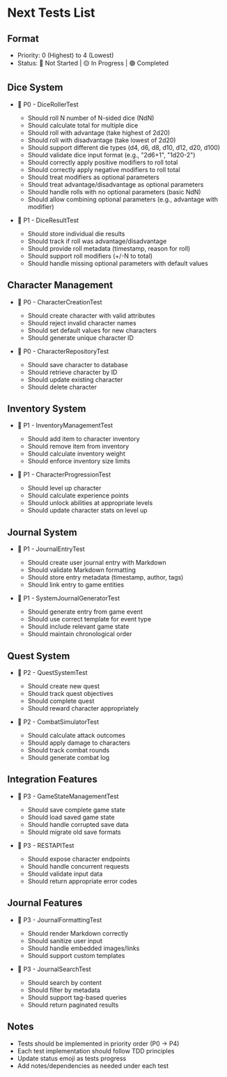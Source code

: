 # Next Tests List

## Format
- Priority: 0 (Highest) to 4 (Lowest)
- Status: 🔴 Not Started | 🟡 In Progress | 🟢 Completed

## Dice System
- 🔴 P0 - DiceRollerTest
  - Should roll N number of N-sided dice (NdN)
  - Should calculate total for multiple dice
  - Should roll with advantage (take highest of 2d20)
  - Should roll with disadvantage (take lowest of 2d20)
  - Should support different die types (d4, d6, d8, d10, d12, d20, d100)
  - Should validate dice input format (e.g., "2d6+1", "1d20-2")
  - Should correctly apply positive modifiers to roll total
  - Should correctly apply negative modifiers to roll total
  - Should treat modifiers as optional parameters
  - Should treat advantage/disadvantage as optional parameters
  - Should handle rolls with no optional parameters (basic NdN)
  - Should allow combining optional parameters (e.g., advantage with modifier)

- 🔴 P1 - DiceResultTest
  - Should store individual die results
  - Should track if roll was advantage/disadvantage
  - Should provide roll metadata (timestamp, reason for roll)
  - Should support roll modifiers (+/-N to total)
  - Should handle missing optional parameters with default values

## Character Management
- 🔴 P0 - CharacterCreationTest
  - Should create character with valid attributes
  - Should reject invalid character names
  - Should set default values for new characters
  - Should generate unique character ID

- 🔴 P0 - CharacterRepositoryTest
  - Should save character to database
  - Should retrieve character by ID
  - Should update existing character
  - Should delete character

## Inventory System
- 🔴 P1 - InventoryManagementTest
  - Should add item to character inventory
  - Should remove item from inventory
  - Should calculate inventory weight
  - Should enforce inventory size limits

- 🔴 P1 - CharacterProgressionTest
  - Should level up character
  - Should calculate experience points
  - Should unlock abilities at appropriate levels
  - Should update character stats on level up

## Journal System
- 🔴 P1 - JournalEntryTest
  - Should create user journal entry with Markdown
  - Should validate Markdown formatting
  - Should store entry metadata (timestamp, author, tags)
  - Should link entry to game entities

- 🔴 P1 - SystemJournalGeneratorTest
  - Should generate entry from game event
  - Should use correct template for event type
  - Should include relevant game state
  - Should maintain chronological order

## Quest System
- 🔴 P2 - QuestSystemTest
  - Should create new quest
  - Should track quest objectives
  - Should complete quest
  - Should reward character appropriately

- 🔴 P2 - CombatSimulatorTest
  - Should calculate attack outcomes
  - Should apply damage to characters
  - Should track combat rounds
  - Should generate combat log

## Integration Features
- 🔴 P3 - GameStateManagementTest
  - Should save complete game state
  - Should load saved game state
  - Should handle corrupted save data
  - Should migrate old save formats

- 🔴 P3 - RESTAPITest
  - Should expose character endpoints
  - Should handle concurrent requests
  - Should validate input data
  - Should return appropriate error codes

## Journal Features
- 🔴 P3 - JournalFormattingTest
  - Should render Markdown correctly
  - Should sanitize user input
  - Should handle embedded images/links
  - Should support custom templates

- 🔴 P3 - JournalSearchTest
  - Should search by content
  - Should filter by metadata
  - Should support tag-based queries
  - Should return paginated results

## Notes
- Tests should be implemented in priority order (P0 → P4)
- Each test implementation should follow TDD principles
- Update status emoji as tests progress
- Add notes/dependencies as needed under each test